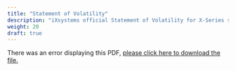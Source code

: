 ```yaml
---
title: "Statement of Volatility"
description: "iXsystems official Statement of Volatility for X-Series systems."
weight: 20
draft: true
---
```


<object data="https://www.truenas.com/docs/files/x-series-sov.pdf" type="application/pdf" width="95%" height="1000">
  There was an error displaying this PDF, <a href="https://www.truenas.com/docs/files/x-series-sov.pdf">please click here to download the file.</a>
</object>
